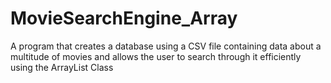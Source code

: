 # MovieSearchEngine_Array
A program that creates a database using a CSV file containing data about a multitude of movies and allows the user to search through it efficiently using the ArrayList Class
